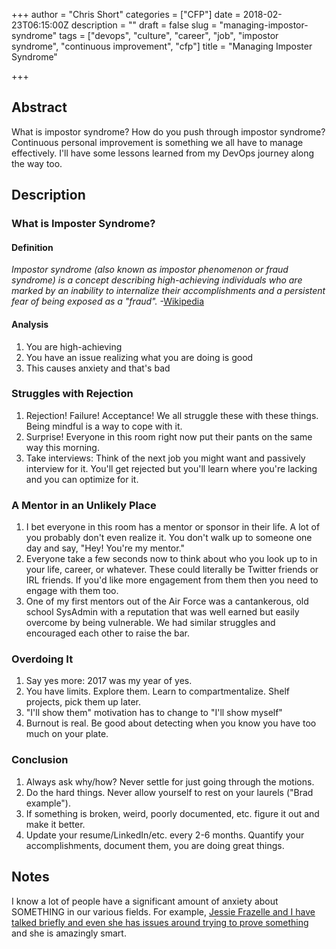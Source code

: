 +++
author = "Chris Short"
categories = ["CFP"]
date = 2018-02-23T06:15:00Z
description = ""
draft = false
slug = "managing-impostor-syndrome"
tags = ["devops", "culture", "career", "job", "impostor syndrome", "continuous improvement", "cfp"]
title = "Managing Imposter Syndrome"

+++

## Abstract

What is impostor syndrome? How do you push through impostor syndrome? Continuous personal improvement is something we all have to manage effectively. I'll have some lessons learned from my DevOps journey along the way too.

## Description

### What is Imposter Syndrome?

#### Definition

*Impostor syndrome (also known as impostor phenomenon or fraud syndrome) is a concept describing high-achieving individuals who are marked by an inability to internalize their accomplishments and a persistent fear of being exposed as a "fraud".* -[Wikipedia](https://en.wikipedia.org/wiki/Impostor_syndrome)

#### Analysis

1. You are high-achieving
2. You have an issue realizing what you are doing is good
3. This causes anxiety and that's bad

### Struggles with Rejection

1. Rejection! Failure! Acceptance! We all struggle these with these things. Being mindful is a way to cope with it.
2. Surprise! Everyone in this room right now put their pants on the same way this morning.
3. Take interviews: Think of the next job you might want and passively interview for it. You'll get rejected but you'll learn where you're lacking and you can optimize for it.

### A Mentor in an Unlikely Place

1. I bet everyone in this room has a mentor or sponsor in their life. A lot of you probably don't even realize it. You don't walk up to someone one day and say, "Hey! You're my mentor."
2. Everyone take a few seconds now to think about who you look up to in your life, career, or whatever. These could literally be Twitter friends or IRL friends. If you'd like more engagement from them then you need to engage with them too.
3. One of my first mentors out of the Air Force was a cantankerous, old school SysAdmin with a reputation that was well earned but easily overcome by being vulnerable. We had similar struggles and encouraged each other to raise the bar.

### Overdoing It

1. Say yes more: 2017 was my year of yes.
2. You have limits. Explore them. Learn to compartmentalize. Shelf projects, pick them up later.
3. "I'll show them" motivation has to change to "I'll show myself"
4. Burnout is real. Be good about detecting when you know you have too much on your plate.

### Conclusion

1. Always ask why/how? Never settle for just going through the motions.
2. Do the hard things. Never allow yourself to rest on your laurels ("Brad example").
3. If something is broken, weird, poorly documented, etc. figure it out and make it better.
4. Update your resume/LinkedIn/etc. every 2-6 months. Quantify your accomplishments, document them, you are doing great things.

## Notes

I know a lot of people have a significant amount of anxiety about SOMETHING in our various fields. For example, [Jessie Frazelle and I have talked briefly and even she has issues around trying to prove something](https://twitter.com/Caelestisca/status/823723771743891456) and she is amazingly smart.